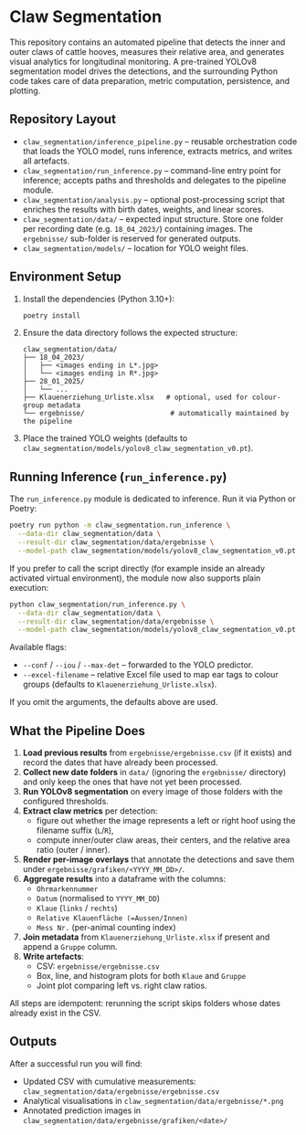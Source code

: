 # Claw Segmentation

This repository contains an automated pipeline that detects the inner and outer claws of cattle hooves, measures their relative area, and generates visual analytics for longitudinal monitoring. A pre-trained YOLOv8 segmentation model drives the detections, and the surrounding Python code takes care of data preparation, metric computation, persistence, and plotting.

## Repository Layout

- `claw_segmentation/inference_pipeline.py` – reusable orchestration code that loads the YOLO model, runs inference, extracts metrics, and writes all artefacts.
- `claw_segmentation/run_inference.py` – command-line entry point for inference; accepts paths and thresholds and delegates to the pipeline module.
- `claw_segmentation/analysis.py` – optional post-processing script that enriches the results with birth dates, weights, and linear scores.
- `claw_segmentation/data/` – expected input structure. Store one folder per recording date (e.g. `18_04_2023/`) containing images. The `ergebnisse/` sub-folder is reserved for generated outputs.
- `claw_segmentation/models/` – location for YOLO weight files.

## Environment Setup

1. Install the dependencies (Python 3.10+):

   ```bash
   poetry install
   ```

2. Ensure the data directory follows the expected structure:

   ```text
   claw_segmentation/data/
   ├── 18_04_2023/
   │   ├── <images ending in L*.jpg>
   │   └── <images ending in R*.jpg>
   ├── 28_01_2025/
   │   └── ...
   ├── Klauenerziehung_Urliste.xlsx   # optional, used for colour-group metadata
   └── ergebnisse/                     # automatically maintained by the pipeline
   ```

3. Place the trained YOLO weights (defaults to `claw_segmentation/models/yolov8_claw_segmentation_v0.pt`).

## Running Inference (`run_inference.py`)

The `run_inference.py` module is dedicated to inference. Run it via Python or Poetry:

```bash
poetry run python -m claw_segmentation.run_inference \
  --data-dir claw_segmentation/data \
  --result-dir claw_segmentation/data/ergebnisse \
  --model-path claw_segmentation/models/yolov8_claw_segmentation_v0.pt
```

If you prefer to call the script directly (for example inside an already
activated virtual environment), the module now also supports plain execution:

```bash
python claw_segmentation/run_inference.py \
  --data-dir claw_segmentation/data \
  --result-dir claw_segmentation/data/ergebnisse \
  --model-path claw_segmentation/models/yolov8_claw_segmentation_v0.pt
```

Available flags:

- `--conf` / `--iou` / `--max-det` – forwarded to the YOLO predictor.
- `--excel-filename` – relative Excel file used to map ear tags to colour groups (defaults to `Klauenerziehung_Urliste.xlsx`).

If you omit the arguments, the defaults above are used.

## What the Pipeline Does

1. **Load previous results** from `ergebnisse/ergebnisse.csv` (if it exists) and record the dates that have already been processed.
2. **Collect new date folders** in `data/` (ignoring the `ergebnisse/` directory) and only keep the ones that have not yet been processed.
3. **Run YOLOv8 segmentation** on every image of those folders with the configured thresholds.
4. **Extract claw metrics** per detection:
   - figure out whether the image represents a left or right hoof using the filename suffix (`L`/`R`),
   - compute inner/outer claw areas, their centers, and the relative area ratio (outer / inner).
5. **Render per-image overlays** that annotate the detections and save them under `ergebnisse/grafiken/<YYYY_MM_DD>/`.
6. **Aggregate results** into a dataframe with the columns:
   - `Ohrmarkennummer`
   - `Datum` (normalised to `YYYY_MM_DD`)
   - `Klaue` (`links` / `rechts`)
   - `Relative Klauenfläche (=Aussen/Innen)`
   - `Mess Nr.` (per-animal counting index)
7. **Join metadata** from `Klauenerziehung_Urliste.xlsx` if present and append a `Gruppe` column.
8. **Write artefacts**:
   - CSV: `ergebnisse/ergebnisse.csv`
   - Box, line, and histogram plots for both `Klaue` and `Gruppe`
   - Joint plot comparing left vs. right claw ratios.

All steps are idempotent: rerunning the script skips folders whose dates already exist in the CSV.

## Outputs

After a successful run you will find:

- Updated CSV with cumulative measurements: `claw_segmentation/data/ergebnisse/ergebnisse.csv`
- Analytical visualisations in `claw_segmentation/data/ergebnisse/*.png`
- Annotated prediction images in `claw_segmentation/data/ergebnisse/grafiken/<date>/`
